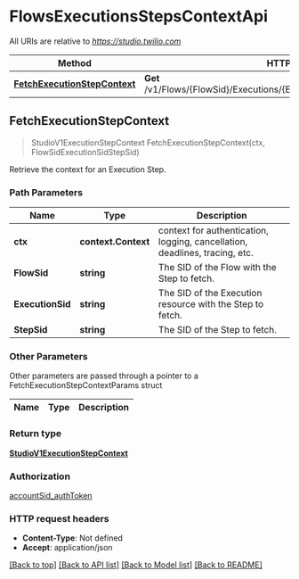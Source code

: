 # FlowsExecutionsStepsContextApi

All URIs are relative to *https://studio.twilio.com*

Method | HTTP request | Description
------------- | ------------- | -------------
[**FetchExecutionStepContext**](FlowsExecutionsStepsContextApi.md#FetchExecutionStepContext) | **Get** /v1/Flows/{FlowSid}/Executions/{ExecutionSid}/Steps/{StepSid}/Context | 



## FetchExecutionStepContext

> StudioV1ExecutionStepContext FetchExecutionStepContext(ctx, FlowSidExecutionSidStepSid)



Retrieve the context for an Execution Step.

### Path Parameters


Name | Type | Description
------------- | ------------- | -------------
**ctx** | **context.Context** | context for authentication, logging, cancellation, deadlines, tracing, etc.
**FlowSid** | **string** | The SID of the Flow with the Step to fetch.
**ExecutionSid** | **string** | The SID of the Execution resource with the Step to fetch.
**StepSid** | **string** | The SID of the Step to fetch.

### Other Parameters

Other parameters are passed through a pointer to a FetchExecutionStepContextParams struct


Name | Type | Description
------------- | ------------- | -------------

### Return type

[**StudioV1ExecutionStepContext**](StudioV1ExecutionStepContext.md)

### Authorization

[accountSid_authToken](../README.md#accountSid_authToken)

### HTTP request headers

- **Content-Type**: Not defined
- **Accept**: application/json

[[Back to top]](#) [[Back to API list]](../README.md#documentation-for-api-endpoints)
[[Back to Model list]](../README.md#documentation-for-models)
[[Back to README]](../README.md)

